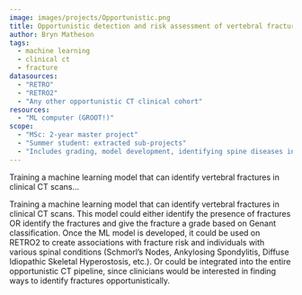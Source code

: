 ```yaml
---
image: images/projects/Opportunistic.png
title: Opportunistic detection and risk assessment of vertebral fractures in high-risk populations using machine learning
author: Bryn Matheson
tags:
  - machine learning
  - clinical ct
  - fracture
datasources: 
  - "RETRO"
  - "RETRO2"
  - "Any other opportunistic CT clinical cohort"
resources: 
  - "ML computer (GROOT!)"
scope: 
  - "MSc: 2-year master project"
  - "Summer student: extracted sub-projects"
  - "Includes grading, model development, identifying spine diseases in scans, running inference on dataset, statistics"
---
```


Training a machine learning model that can identify vertebral fractures in clinical CT scans...

 
Training a machine learning model that can identify vertebral fractures in clinical CT scans.
This model could either identify the presence of fractures OR identify the fractures and give 
the fracture a grade based on Genant classification. Once the ML model is developed, it could 
be used on RETRO2 to create associations with fracture risk and individuals with various spinal 
conditions (Schmorl’s Nodes, Ankylosing Spondylitis, Diffuse Idiopathic Skeletal Hyperostosis, etc.). 
Or could be integrated into the entire opportunistic CT pipeline, since clinicians would be 
interested in finding ways to identify fractures opportunistically.
